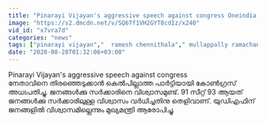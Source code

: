 ```yaml
---
title: "Pinarayi Vijayan's aggressive speech against congress Oneindia Malayalam"
image: "https://s2.dmcdn.net/v/SQ6Tf1VH2GYT8cdIz/x240"
vid_id: "x7vra7d"
categories: "news"
tags: ["pinarayi vijayan","  ramesh chennithala"," mullappally ramachandran"]
date: "2020-08-28T01:32:06+03:00"
---
```

Pinarayi Vijayan's aggressive speech against congress  <br>നേതാവിനെ തിരഞ്ഞെടുക്കാന്‍ കെല്‍പില്ലാത്ത പാര്‍ട്ടിയായി കോണ്‍ഗ്രസ് അധഃപതിച്ചു. ജനങ്ങള്‍ക്കു സര്‍ക്കാരിനെ വിശ്വാസമുണ്ട്. 91 സീറ്റ് 93 ആയത് ജനങ്ങള്‍ക്കു സര്‍ക്കാരിലുള്ള വിശ്വാസം വര്‍ധിച്ചതിനു തെളിവാണ്. യുഡിഎഫിന് ജനങ്ങളില്‍ വിശ്വാസമില്ലെന്നും മുഖ്യമന്ത്രി ആരോപിച്ചു.
